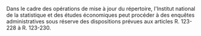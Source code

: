 Dans le cadre des opérations de mise à jour du répertoire, l'Institut national de la statistique et des études économiques peut procéder à des enquêtes administratives sous réserve des dispositions prévues aux articles R. 123-228 à R. 123-230.


